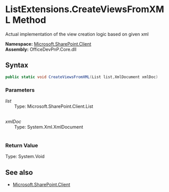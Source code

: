 # ListExtensions.CreateViewsFromXML Method  
Actual implementation of the view creation logic based on given xml  

**Namespace:** [Microsoft.SharePoint.Client](Microsoft.SharePoint.Client.md)  
**Assembly:** OfficeDevPnP.Core.dll  
## Syntax
```C#
public static void CreateViewsFromXML(List list,XmlDocument xmlDoc)
```
### Parameters
*list*  
&emsp;&emsp;Type: Microsoft.SharePoint.Client.List  
&emsp;&emsp;  
  
*xmlDoc*  
&emsp;&emsp;Type: System.Xml.XmlDocument  
&emsp;&emsp;  
  
### Return Value
Type: System.Void  

## See also
- [Microsoft.SharePoint.Client](Microsoft.SharePoint.Client.md)
